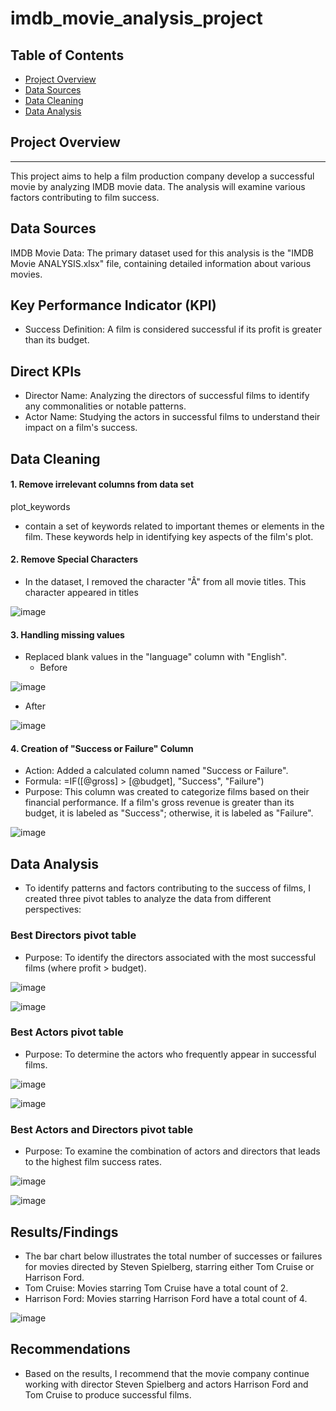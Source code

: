 # imdb_movie_analysis_project

## Table of Contents

- [Project Overview](#project-overview)
- [Data Sources](#data-sources)
- [Data Cleaning](#Data-Cleaning)
- [Data Analysis](#Data-Analysis)


## Project Overview
---
This project aims to help a film production company develop a successful movie by analyzing IMDB movie data. The analysis will examine various factors contributing to film success.


## Data Sources

IMDB Movie Data: The primary dataset used for this analysis is the "IMDB Movie ANALYSIS.xlsx" file, containing detailed information about various movies. 

## Key Performance Indicator (KPI)
- Success Definition: A film is considered successful if its profit is greater than its budget.

## Direct KPIs
- Director Name: Analyzing the directors of successful films to identify any commonalities or notable patterns.
- Actor Name: Studying the actors in successful films to understand their impact on a film's success.

## Data Cleaning 

#### 1. Remove irrelevant columns from data set 
plot_keywords
- contain a set of keywords related to important themes or elements in the film. These keywords help in identifying key aspects of the film's plot.

#### 2. Remove Special Characters 
- In the dataset, I removed the character "Â" from all movie titles. This character appeared in titles

![image](https://github.com/user-attachments/assets/add8a70e-1a3b-4ab6-839d-7f2dba0a9099)

#### 3. Handling missing values
- Replaced blank values in the "language" column with "English".
  - Before
  
![image](https://github.com/user-attachments/assets/0d07b0be-538b-470b-9487-742be43534d2)
  - After

![image](https://github.com/user-attachments/assets/63a443b6-45c6-446f-a59f-c73d90968eb4)

 #### 4. Creation of "Success or Failure" Column
- Action: Added a calculated column named "Success or Failure".
- Formula: =IF([@gross] > [@budget], "Success", "Failure")
- Purpose: This column was created to categorize films based on their financial performance. If a film's gross revenue is greater than its budget, it is labeled as "Success"; otherwise, it is labeled as "Failure".

![image](https://github.com/user-attachments/assets/ac0fe1b1-2370-42b2-8a1d-dea921a9d781)

## Data Analysis
 - To identify patterns and factors contributing to the success of films, I created three pivot tables to analyze the data from different perspectives:
### Best Directors pivot table
- Purpose: To identify the directors associated with the most successful films (where profit > budget).

![image](https://github.com/user-attachments/assets/5dbbcdef-aada-4685-baf0-7db07e8971e8)

![image](https://github.com/user-attachments/assets/384a0388-a1fe-4c32-b3c7-8c0ef598c96b)


### Best Actors pivot table
- Purpose: To determine the actors who frequently appear in successful films.

![image](https://github.com/user-attachments/assets/951e63e8-e263-445a-8e8a-b15df9e0a22b)

![image](https://github.com/user-attachments/assets/f94c7a62-01a9-497f-9510-4bec8f1ee557)


### Best Actors and Directors pivot table
- Purpose: To examine the combination of actors and directors that leads to the highest film success rates.

![image](https://github.com/user-attachments/assets/8ca553ec-5362-4de3-8b1e-42c29a0ce15b)

![image](https://github.com/user-attachments/assets/b7a801be-e2fa-4f07-bfa1-9f4d04d0eb6b)

## Results/Findings
- The bar chart below illustrates the total number of successes or failures for movies directed by Steven Spielberg, starring either Tom Cruise or Harrison Ford.
- Tom Cruise: Movies starring Tom Cruise have a total count of 2.
- Harrison Ford: Movies starring Harrison Ford have a total count of 4.

![image](https://github.com/user-attachments/assets/54c30b63-d325-4a50-81fe-4a05e34ea641)

## Recommendations
- Based on the results, I recommend that the movie company continue working with director Steven Spielberg and actors Harrison Ford and Tom Cruise to produce successful films.



